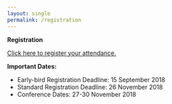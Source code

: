 ```yaml
---
layout: single
permalink: /registration
---
```

**Registration**

<a href="https://aut.ungerboeck.com/prod/emc00/register.aspx?OrgCode=10&EvtID=18286&AppCode=REG&CC=118071003651" target="_blank">Click here to register your attendance.</a>

<b>Important Dates:</b>
- Early-bird Registration Deadline: 15 September 2018
- Standard Registration Deadline: 26 November 2018
- Conference Dates: 27-30 November 2018